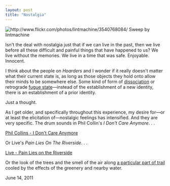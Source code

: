 ```yaml
---
layout: post
title: "Nostalgia"
---
```


<img src="http://farm4.static.flickr.com/3551/3540768084_d6971c7b66.jpg" title="http://www.flickr.com/photos/lintmachine/3540768084/ Sweep by lintmachine">

Isn't the deal with nostalgia just that if we can live in the past, then we live before all these difficult and painful things that have happened to us? We live without the memories. We live in a time that was safe. Enjoyable. Innocent. 

I think about the people on _Hoarders_ and I wonder if it really doesn't matter what their current state is, as long as those objects they hold onto allow their minds to be somewhere else. Some kind of form of [dissociation](http://en.wikipedia.org/wiki/Dissociation) or retrograde [fugue state](http://en.wikipedia.org/wiki/Fugue_state)&mdash;instead of the establishment of a new identity, there is an establishment of a prior identity.

Just a thought. 

As I get older, and specifically throughout this experience, my desire for&mdash;or at least the elicitation of&mdash;nostalgic feelings has intensified. And they are very specific. The drum sounds in Phil Collin's _I Don't Care Anymore_. . .

<p><span class="audioplayer"><span id="audioplayer_1"><a href="http://2010.danielsjourney.com/files/01%20I%20Don't%20Care%20Anymore.mp3">Phil Collins - I Don't Care Anymore</a></span></span></p>

Or Live's _Pain Lies On The Riverside_. . .

<p><span class="audioplayer"><span id="audioplayer_2"><a href="http://2010.danielsjourney.com/files/01%20Pain%20Lies%20On%20The%20Riverside.mp3">Live - Pain Lies on the Riverside</a></span></span></p>

Or the look of the trees and the smell of the air along [a particular part of trail](http://maps.google.com/?ie=UTF8&hq=&hnear=6906+Pasadena+Ave,+Dallas,+Texas+75214&t=h&ll=32.805289,-96.728257&spn=0.00271,0.005016&z=18) cooled by the effects of the greenery and nearby water.

<p class="date">June 14, 2011</p>

<script type="text/javascript">  
  $(function(){
    AudioPlayer.embed("audioplayer_1", {soundFile: "http://2010.danielsjourney.com/files/01%20I%20Don't%20Care%20Anymore.mp3",  
        titles: "I Don't Care Anymore",  
        artists: "Phil Collins"});
    AudioPlayer.embed("audioplayer_2", {soundFile: "http://2010.danielsjourney.com/files/01%20Pain%20Lies%20On%20The%20Riverside.mp3",  
        titles: "Pain Lies on the Riverside",  
        artists: "Live"});
  });
  
</script>